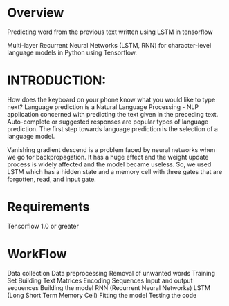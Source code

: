 # Overview
Predicting word from the previous text written using LSTM in tensorflow

Multi-layer Recurrent Neural Networks (LSTM, RNN) for character-level language models in Python using Tensorflow.

# INTRODUCTION:
How does the keyboard on your phone know what you would like to type next? Language prediction is a Natural Language Processing - NLP application concerned with predicting the text given in the preceding text. Auto-complete or suggested responses are popular types of language prediction. The first step towards language prediction is the selection of a language model.

Vanishing gradient descend is a problem faced by neural networks when we go for backpropagation. It has a huge effect and the weight update process is widely affected and the model became useless. So, we used LSTM which has a hidden state and a memory cell with three gates that are forgotten, read, and input gate.

# Requirements
Tensorflow 1.0 or greater

# WorkFlow
Data collection
Data preprocessing
Removal of unwanted words
Training Set
Building Text Matrices
Encoding Sequences
Input and output sequences
Building the model
RNN (Recurrent Neural Networks)
LSTM (Long Short Term Memory Cell)
Fitting the model
Testing the code
